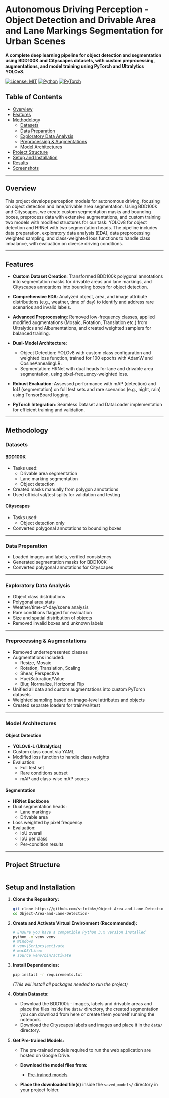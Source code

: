 # Autonomous Driving Perception - Object Detection and Drivable Area and Lane Markings Segmentation for Urban Scenes

**A complete deep learning pipeline for object detection and segmentation using BDD100K and Cityscapes datasets, with custom preprocessing, augmentations, and model training using PyTorch and Ultralytics YOLOv8.**

[![License: MIT](https://img.shields.io/badge/License-MIT-yellow.svg)](https://opensource.org/licenses/MIT) [![Python](https://img.shields.io/badge/Python-3.10+-blue.svg)]() [![PyTorch](https://img.shields.io/badge/PyTorch-2.x-red.svg)]()

## Table of Contents

* [Overview](#overview)
* [Features](#features)
* [Methodology](#methodology)
    * [Datasets](#datasets)
    * [Data Preparation](#data-preparation)
    * [Exploratory Data Analysis](#exploratory-data-analysis)
    * [Preprocessing & Augmentations](#preprocessing--augmentations)
    * [Model Architectures](#model-architectures)
* [Project Structure](#project-structure)
* [Setup and Installation](#setup-and-installation)
* [Results](#results)
* [Screenshots](#screenshots)

---

## Overview

This project develops perception models for autonomous driving, focusing on object detection and lane/drivable area segmentation. 
Using BDD100k and Cityscapes, we create custom segmentation masks and bounding boxes, preprocess data with extensive augmentations, and custom training two models with modified structures for our task: 
YOLOv8 for object detection and HRNet with two segmentation heads. The pipeline includes data preparation, exploratory data analysis (EDA), data preprocessing weighted sampling, and class-weighted loss functions to handle class imbalance, with evaluation on diverse driving conditions.

---

## Features

* **Custom Dataset Creation**: Transformed BDD100k polygonal annotations into segmentation masks for drivable areas and lane markings, and Cityscapes annotations into bounding boxes for object detection.

* **Comprehensive EDA**: Analyzed object, area, and image attribute distributions (e.g., weather, time of day) to identify and address rare scenarios and invalid labels.

* **Advanced Preprocessing**: Removed low-frequency classes, applied modified augmentations (Mosaic, Rotation, Translation etc.) from Ultralytics and Albumentations, and created weighted samplers for balanced training.

* **Dual-Model Architecture**:

  * Object Detection: YOLOv8 with custom class configuration and weighted loss function, trained for 100 epochs with AdamW and CosineAnnealingLR.
  * Segmentation: HRNet with dual heads for lane and drivable area segmentation, using pixel-frequency-weighted loss.

* **Robust Evaluation**: Assessed performance with mAP (detection) and IoU (segmentation) on full test sets and rare scenarios (e.g., night, rain) using TensorBoard logging.

* **PyTorch Integration**: Seamless Dataset and DataLoader implementation for efficient training and validation.

---

## Methodology

### Datasets

#### BDD100K
- Tasks used:
  - Drivable area segmentation
  - Lane marking segmentation
  - Object detection
- Created masks manually from polygon annotations
- Used official val/test splits for validation and testing

#### Cityscapes
- Tasks used:
  - Object detection only
- Converted polygonal annotations to bounding boxes

---

### Data Preparation

- Loaded images and labels, verified consistency
- Generated segmentation masks for BDD100K
- Converted polygonal annotations for Cityscapes

---

### Exploratory Data Analysis

- Object class distributions
- Polygonal area stats
- Weather/time-of-day/scene analysis
- Rare conditions flagged for evaluation
- Size and spatial distribution of objects
- Removed invalid boxes and unknown labels

---

### Preprocessing & Augmentations

- Removed underrepresented classes
- Augmentations included:
  - Resize, Mosaic
  - Rotation, Translation, Scaling
  - Shear, Perspective
  - Hue/Saturation/Value
  - Blur, Normalize, Horizontal Flip
- Unified all data and custom augmentations into custom PyTorch datasets
- Weighted sampling based on image-level attributes and objects
- Created separate loaders for train/val/test

---

### Model Architectures

#### Object Detection
- **YOLOv8-L (Ultralytics)**
- Custom class count via YAML
- Modified loss function to handle class weights
- Evaluation:
  - Full test set
  - Rare conditions subset
  - mAP and class-wise mAP scores

#### Segmentation
- **HRNet Backbone**
- Dual segmentation heads:
  - Lane markings
  - Drivable area
- Loss weighted by pixel frequency
- Evaluation:
  - IoU overall
  - IoU per class
  - Per-condition results

---

## Project Structure

```
```

## Setup and Installation
1. **Clone the Repository:**
   ```bash
   git clone https://github.com/stfntbkv/Object-Area-and-Lane-Detection-.git
   cd Object-Area-and-Lane-Detection-
   ```

2.  **Create and Activate Virtual Environment (Recommended):**
    ```bash
    # Ensure you have a compatible Python 3.x version installed
    python -m venv venv
    # Windows
    # venv\Scripts\activate
    # macOS/Linux
    # source venv/bin/activate
    ```

3.  **Install Dependencies:**
    ```bash
    pip install -r requirements.txt
    ```
    *(This will install all packages needed to run the project)*

4.  **Obtain Datasets:**
    * Download the BDD100k - images, labels and drivable areas and place the files inside the `data/` directory, the created segmentation you can download from here or create them yourself running the notebook.
    * Download the Cityscapes labels and images and place it in the `data/` directory.

5.  **Get Pre-trained Models:**
    * The pre-trained models required to run the web application are hosted on Google Drive.
    * **Download the model files from:**
        * [Pre-trained models](https://drive.google.com/drive/folders/19-hgxOFR1LY6Q3jrR2njuZvkr1S2hUwG?usp=share_link)

    * **Place the downloaded file(s)** inside the `saved_models/` directory in your project folder.




